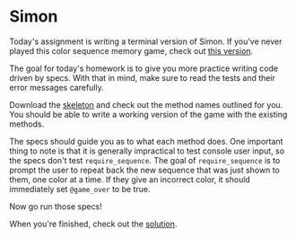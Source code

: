 # Simon

Today's assignment is writing a terminal version of Simon. If you've never played this
color sequence memory game, check out [this version][simon].

The goal for today's homework is to give you more practice writing code driven by specs.
With that in mind, make sure to read the tests and their error messages carefully.

Download the [skeleton][skeleton] and check out the method names outlined for you.
You should be able to write a working version of the game with the existing methods.

The specs should guide you as to what each method does. One important thing to note is
that it is generally impractical to test console user input, so the specs don't test
`require_sequence`. The goal of `require_sequence` is to prompt the user to repeat back
the new sequence that was just shown to them, one color at a time. If they give an incorrect
color, it should immediately set `@game_over` to be true.

Now go run those specs!

When you're finished, check out the [solution][solution].

[simon]: http://www.freesimon.org/
[skeleton]: https://github.com/appacademy/curriculum/blob/master/ruby/homeworks/simon/skeleton.zip?raw=true
[solution]: https://github.com/appacademy/curriculum/blob/master/ruby/homeworks/simon/solution
